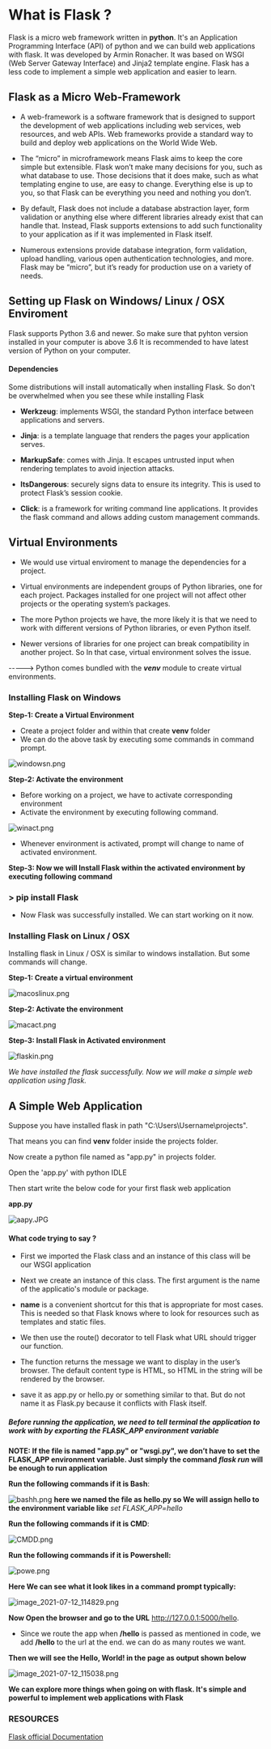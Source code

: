 # What is Flask ?


Flask is a micro web framework written in **python**. It's an Application Programming Interface (API) of python and we can build web applications with flask. It was developed by Armin Ronacher. It was based on WSGI (Web Server Gateway Interface) and Jinja2 template engine. Flask has a less code to implement a simple web application and easier to learn.

## Flask as a Micro Web-Framework

* A web-framework is a software framework that is designed to support the development of web applications including web services, web resources, and web APIs. Web frameworks provide a standard way to build and deploy web applications on the World Wide Web.



* The “micro” in microframework means Flask aims to keep the core simple but extensible. Flask won’t make many decisions for you, such as what database to use. Those decisions that it does make, such as what templating engine to use, are easy to change. Everything else is up to you, so that Flask can be everything you need and nothing you don’t.


* By default, Flask does not include a database abstraction layer, form validation or anything else where different libraries already exist that can handle that. Instead, Flask supports extensions to add such functionality to your application as if it was implemented in Flask itself. 


* Numerous extensions provide database integration, form validation, upload handling, various open authentication technologies, and more. Flask may be “micro”, but it’s ready for production use on a variety of needs.

## Setting up Flask on Windows/ Linux / OSX Enviroment

Flask supports Python 3.6 and newer. So make sure that pyhton version installed in your computer is above 3.6
It is recommended to have latest version of Python on your computer.

#### Dependencies

Some distributions will install automatically when installing Flask. So don't be overwhelmed when you see these while installing Flask

* **Werkzeug**: implements WSGI, the standard Python interface between applications and servers.


* **Jinja**: is a template language that renders the pages your application serves.


* **MarkupSafe**: comes with Jinja. It escapes untrusted input when rendering templates to avoid injection attacks.


* **ItsDangerous**: securely signs data to ensure its integrity. This is used to protect Flask’s session cookie.


* **Click**: is a framework for writing command line applications. It provides the flask command and allows adding custom management commands.

## Virtual Environments

* We would use virtual enviroment to manage the dependencies for a project.


* Virtual environments are independent groups of Python libraries, one for each project. Packages installed for one project will not affect other projects or the operating system’s packages.


* The more Python projects we have, the more likely it is that we need to work with different versions of Python libraries, or even Python itself. 


* Newer versions of libraries for one project can break compatibility in another project. So In that case, virtual environment solves the issue.


-----> Python comes bundled with the **_venv_** module to create virtual environments.

### Installing Flask on Windows

**Step-1: Create a Virtual Environment**

* Create a project folder and within that create **venv** folder
* We can do the above task by executing some commands in command prompt.

![windowsn.png](attachment:windowsn.png)

**Step-2: Activate the environment**

* Before working on a project, we have to activate corresponding environment
* Activate the environment by executing following command.

![winact.png](attachment:winact.png)

* Whenever environment is activated, prompt will change to name of activated environment.

**Step-3: Now we will Install Flask within the activated environment by executing following command**

 ### > pip install Flask

* Now Flask was successfully installed. We can start working on it now.

### Installing Flask on Linux / OSX

Installing flask in Linux / OSX is similar to windows installation. But some commands will change.

**Step-1: Create a virtual environment**

![macoslinux.png](attachment:macoslinux.png)

**Step-2: Activate the environment**

![macact.png](attachment:macact.png)

**Step-3: Install Flask in Activated environment**

![flaskin.png](attachment:flaskin.png)

*We have installed the flask successfully. Now we will make a simple web application using flask.*

## A Simple Web Application

Suppose you have installed flask in path "C:\Users\Username\projects". 

That means you can find **venv** folder inside the projects folder.

Now create a python file named as "app.py" in projects folder.

Open the 'app.py' with python IDLE

Then start write the below code for your first flask web application

**app.py**

![aapy.JPG](attachment:aapy.JPG)

#### What code trying to say ?

* First we imported the Flask class and an instance of this class will be our WSGI application


* Next we create an instance of this class. The first argument is the name of the applicatio's module or package.


* __name__ is a convenient shortcut for this that is appropriate for most cases. This is needed so that Flask knows where to look for resources such as templates and static files.


* We then use the route() decorator to tell Flask what URL should trigger our function.


* The function returns the message we want to display in the user’s browser. The default content type is HTML, so HTML in the string will be rendered by the browser.


* save it as app.py or hello.py or something similar to that. But do not name it as Flask.py because it conflicts with Flask itself.

##### Before running the application, we need to tell terminal the application to work with by exporting the FLASK_APP environment variable

**NOTE: If the file is named "app.py" or "wsgi.py", we don’t have to set the FLASK_APP environment variable. Just simply the command *flask run* will be enough to run application**

**Run the following commands if it is Bash**:

![bashh.png](attachment:bashh.png)
**here we named the file as hello.py so We will assign hello to the environment variable like** *set FLASK_APP=hello*

**Run the following commands if it is CMD**:

![CMDD.png](attachment:CMDD.png)

**Run the following commands if it is Powershell:**

![powe.png](attachment:powe.png)

**Here We can see what it look likes in a command prompt typically:**

![image_2021-07-12_114829.png](attachment:image_2021-07-12_114829.png)

**Now Open the browser and go to the URL** http://127.0.0.1:5000/hello. 
* Since we route the app when **/hello** is passed as mentioned in code, we add **/hello** to the url at the end. we can do as many routes we want.

**Then we will see the Hello, World! in the page as output shown below**

![image_2021-07-12_115038.png](attachment:image_2021-07-12_115038.png)

**We can explore more things when going on with flask. It's simple and powerful to implement web applications with Flask**

### RESOURCES

[Flask official Documentation](https://flask.palletsprojects.com/en/2.0.x/)


```python

```
